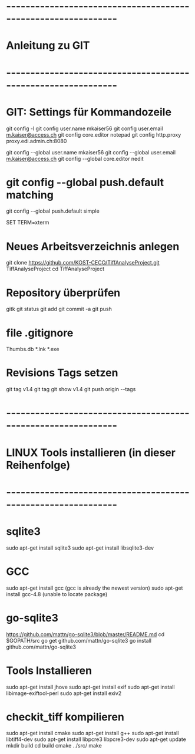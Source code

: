 ﻿# -------------------------------------------------------------
# Anleitung zu GIT 
# -------------------------------------------------------------
# GIT: Settings für Kommandozeile
git config -l
git config user.name mkaiser56
git config user.email m.kaiser@access.ch
git config core.editor notepad
git config http.proxy proxy.edi.admin.ch:8080

git config --global user.name mkaiser56
git config --global user.email m.kaiser@access.ch
git config --global core.editor nedit

# git config --global push.default matching
git config --global push.default simple

SET TERM=xterm

# Neues Arbeitsverzeichnis anlegen
git clone https://github.com/KOST-CECO/TiffAnalyseProject.git TiffAnalyseProject
cd TiffAnalyseProject

# Repository überprüfen
gitk
git status
git add
git commit -a
git push

# file .gitignore
Thumbs.db
*.lnk
*.exe

# Revisions Tags setzen
git tag v1.4
git tag
git show v1.4
git push origin --tags

# -------------------------------------------------------------
# LINUX Tools installieren (in dieser Reihenfolge)
# -------------------------------------------------------------
# sqlite3 
sudo apt-get install sqlite3
sudo apt-get install libsqlite3-dev

# GCC 
sudo apt-get install gcc (gcc is already the newest version)
sudo apt-get install gcc-4.8 (unable to locate package)

# go-sqlite3 
https://github.com/mattn/go-sqlite3/blob/master/README.md 
cd $GOPATH/src
go get github.com/mattn/go-sqlite3
go install github.com/mattn/go-sqlite3

# Tools Installieren
sudo apt-get install jhove
sudo apt-get install exif
sudo apt-get install libimage-exiftool-perl
sudo apt-get install exiv2

# checkit_tiff kompilieren
sudo apt-get install cmake
sudo apt-get install g++
sudo apt-get install libtiff4-dev
sudo apt-get install libpcre3 libpcre3-dev
sudo apt-get update
mkdir build
cd build
cmake ../src/
make

